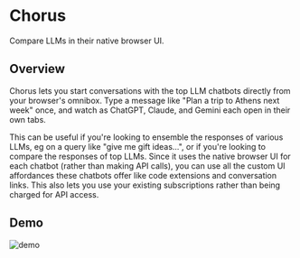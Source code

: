 # Chorus
Compare LLMs in their native browser UI.

## Overview

Chorus lets you start conversations with the top LLM chatbots directly from your browser's omnibox. Type a message like "Plan a trip to Athens next week" once, and watch as ChatGPT, Claude, and Gemini each open in their own tabs.

This can be useful if you're looking to ensemble the responses of various LLMs, eg on a query like "give me gift ideas...", or if you're looking to compare the responses of top LLMs. Since it uses the native browser UI for each chatbot (rather than making API calls), you can use all the custom UI affordances these chatbots offer like code extensions and conversation links. This also lets you use your existing subscriptions rather than being charged for API access.

## Demo
![demo](assets/output.gif)